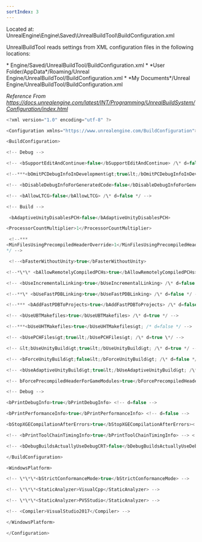 ```yaml
---
sortIndex: 3
---
```


Located at: UnrealEngine\\Engine\\Saved\\UnrealBuildTool\\BuildConfiguration.xml

UnrealBuildTool reads settings from XML configuration files in the following locations:

\* Engine/Saved/UnrealBuildTool/BuildConfiguration.xml 
\* \*User Folder/AppData\*/Roaming/Unreal Engine/UnrealBuildTool/BuildConfiguration.xml 
\* \*My Documents\*/Unreal Engine/UnrealBuildTool/BuildConfiguration.xml

*Reference From https://docs.unrealengine.com/latest/INT/Programming/UnrealBuildSystem/Configuration/index.html*


```cpp
<?xml version="1.0" encoding="utf-8" ?>

<Configuration xmlns="https://www.unrealengine.com/BuildConfiguration">

<BuildConfiguration>

<!-- Debug -->

<!-- <bSupportEditAndContinue>false</bSupportEditAndContinue> /\* d=false \*/ -->

<!--***<bOmitPCDebugInfoInDevelopment&gt;true&lt;/bOmitPCDebugInfoInDevelopment> /\* d=false */ -->

<!-- <bDisableDebugInfoForGeneratedCode>false</bDisableDebugInfoForGeneratedCode>--> <!-- /* d=true \*/ -->

<!-- <bAllowLTCG>false</bAllowLTCG> /\* d=false */ -->

<!-- Build -->

 <bAdaptiveUnityDisablesPCH>false</bAdaptiveUnityDisablesPCH>                        <!-- d=false -->

<ProcessorCountMultiplier>1</ProcessorCountMultiplier>                              <!-- d=1     -->

 <!--***
<MinFilesUsingPrecompiledHeaderOverride>1</MinFilesUsingPrecompiledHeaderOverride>  /* d=0    
*/ -->

 <!--<bFasterWithoutUnity>true</bFasterWithoutUnity>

<!--*\*\* <bAllowRemotelyCompiledPCHs>true</bAllowRemotelyCompiledPCHs> /\* d=false \*/ -->

<!-- <bUseIncrementalLinking>true</bUseIncrementalLinking> /\* d=false */ -->

<!--**\* <bUseFastPDBLinking>true</bUseFastPDBLinking> /\* d=false */ -->

<!--*** <bAddFastPDBToProjects>true</bAddFastPDBToProjects> /\* d=false */ -->

<!-- <bUseUBTMakefiles>true</bUseUBTMakefiles> /\* d=true */ -->

<!--***<bUseUHTMakefiles>true</bUseUHTMakefiles&gt; /* d=false */ -->

<!-- <bUsePCHFiles&gt;true&lt;/bUsePCHFiles&gt; /\* d=true \*/ -->

<!-- &lt;bUseUnityBuild&gt;true&lt;/bUseUnityBuild&gt; /\* d=true */ -->

<!-- <bForceUnityBuild&gt;false&lt;/bForceUnityBuild&gt; /\* d=false */ -->

<!-- <bUseAdaptiveUnityBuild&gt;true&lt;/bUseAdaptiveUnityBuild&gt; /\* d=true \*/ -->

<!-- bForcePrecompiledHeaderForGameModules>true</bForcePrecompiledHeaderForGameModules> /* d=true \*/ -->

<!-- Debug -->

<bPrintDebugInfo>true</bPrintDebugInfo> <!-- d=false -->

<bPrintPerformanceInfo>true</bPrintPerformanceInfo> <!-- d=false -->

<bStopXGECompilationAfterErrors>true</bStopXGECompilationAfterErrors><!-- d=true -->

<!-- <bPrintToolChainTimingInfo>true</bPrintToolChainTimingInfo> --> <!-- d=false --> <!-- Passes /bt+ & /time+ -->

<!-- <bDebugBuildsActuallyUseDebugCRT>false</bDebugBuildsActuallyUseDebugCRT> /\* d=false \*/ -->

</BuildConfiguration>

<WindowsPlatform>

<!-- \*\*\*<bStrictConformanceMode>true</bStrictConformanceMode> -->

<!-- \*\*\*<StaticAnalyzer>VisualCpp</StaticAnalyzer> -->

<!-- \*\*\*<StaticAnalyzer>PVSStudio</StaticAnalyzer> -->

<!-- <Compiler>VisualStudio2017</Compiler> -->

</WindowsPlatform>

</Configuration>

```